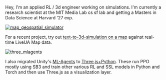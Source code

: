 Hey, I'm an applied RL / 3d engineer working on simulations. I'm currently a research scientist at the MIT Media Lab cs sf lab and getting a Masters in Data Science at Harvard '27 exp.

[![map_geospatial_simulator](https://github.com/user-attachments/assets/f0d0cb09-a49e-4907-8a9b-f571fa30d6d5)](https://struct.inc/map/)

For a recent project, try out [text-to-3d-simulation on a map](https://struct.inc/map/) against real-time LiveUA Map data. 

![three_mlagents](https://github.com/user-attachments/assets/31539323-eeac-4199-9031-85b46bb2b6cc)

I also migrated Unity's [ML-Agents](https://github.com/Unity-Technologies/ml-agents) to [Three.js+Python](https://github.com/lukehollis/three-mlagents). These run PPO mostly using SB3 and train other various RL and SSL models in Python and Torch and then use Three.js as a visualization layer. 

